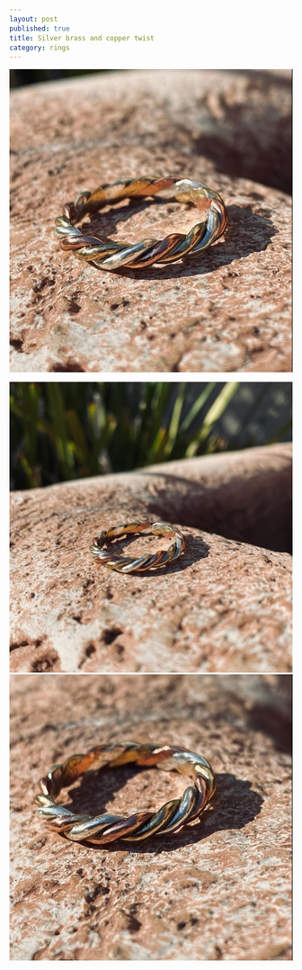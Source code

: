 ```yaml
---
layout: post
published: true
title: Silver brass and copper twist
category: rings
---
```

![twist_silver_brass_copper_8.jpg](/images/jewelry/rings/twist_silver_brass_copper_8.jpg)
<!--more-->
![twist_silver_brass_copper_8-2.jpg](/images/jewelry/rings/twist_silver_brass_copper_8-2.jpg)
![twist_silver_brass_copper_8-3.jpg](/images/jewelry/rings/twist_silver_brass_copper_8-3.jpg)